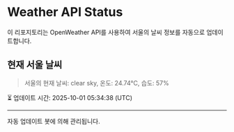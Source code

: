
# Weather API Status

이 리포지토리는 OpenWeather API를 사용하여 서울의 날씨 정보를 자동으로 업데이트합니다.

## 현재 서울 날씨
> 서울의 현재 날씨: clear sky, 온도: 24.74°C, 습도: 57%

⏳ 업데이트 시간: 2025-10-01 05:34:38 (UTC)

---
자동 업데이트 봇에 의해 관리됩니다.
